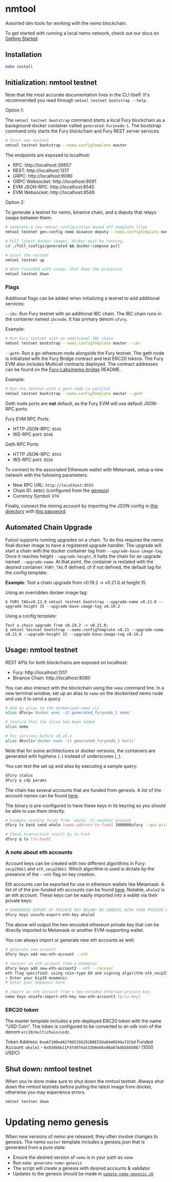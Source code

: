 # nmtool

Assorted dev tools for working with the nemo blockchain.

To get started with running a local nemo network, check out our docs on [Getting Started](https://docs.nemo.io/docs/cosmos/getting-started).

## Installation

```bash
make install
```

## Initialization: nmtool testnet

Note that the most accurate documentation lives in the CLI itself. It's recommended you read through `nmtool testnet bootstrap --help`.

Option 1:

The `nmtool testnet bootstrap` command starts a local Fury blockchain as a
background docker container called `generated-furynode-1`. The bootstrap command
only starts the Fury blockchain and Fury REST server services.

```bash
# Start new testnet
nmtool testnet bootstrap --nemo.configTemplate master
```

The endpoints are exposed to localhost:

* RPC: http://localhost:26657
* REST: http://localhost:1317
* GRPC: http://localhost:9090
* GRPC Websocket: http://localhost:9091
* EVM JSON-RPC: http://localhost:8545
* EVM Websocket: http://localhost:8546

Option 2:

To generate a testnet for nemo, binance chain, and a deputy that relays swaps between them:

```bash
# Generate a new nmtool configuration based off template files
nmtool testnet gen-config nemo binance deputy --nemo.configTemplate master

# Pull latest docker images. Docker must be running.
cd ./full_configs/generated && docker-compose pull

# start the testnet
nmtool testnet up

# When finished with usage, shut down the processes
nmtool testnet down
```

### Flags

Additional flags can be added when initializing a testnet to add additional
services:

`--ibc`: Run Fury testnet with an additional IBC chain. The IBC chain runs in the container named `ibcnode`. It has primary denom `ufury`.

Example:

```bash
# Run Fury testnet with an additional IBC chain
nmtool testnet bootstrap --nemo.configTemplate master --ibc
```

`--geth`: Run a go-ethereum node alongside the Fury testnet. The geth node is
initialized with the Fury Bridge contract and test ERC20 tokens. The Fury EVM
also includes Multicall contracts deployed. The contract addresses can be found
on the [Fury-Labs/nemo-bridge](https://github.com/Fury-Labs/nemo-bridge#development)
README.

Example:

```bash
# Run the testnet with a geth node in parallel
nmtool testnet bootstrap --nemo.configTemplate master --geth
```

Geth node ports are **not** default, as the Fury EVM will use default JSON-RPC
ports:

Fury EVM RPC Ports:

* HTTP JSON-RPC: `8545`
* WS-RPC port: `8546`

Geth RPC Ports:

* HTTP JSON-RPC: `8555`
* WS-RPC port: `8556`

To connect to the associated Ethereum wallet with Metamask, setup a new network with the following parameters:
* New RPC URL: `http://localhost:8555`
* Chain ID: `88881` (configured from the [genesis](config/templates/geth/initstate/genesis.json#L3))
* Currency Symbol: `ETH`

Finally, connect the mining account by importing the JSON config in [this directory](config/templates/geth/initstate/.geth/keystore)
with [this password](config/templates/geth/initstate/eth-password).

## Automated Chain Upgrade

Futool supports running upgrades on a chain. To do this requires the nemo final docker image to have a registered upgrade handler.
The upgrade will start a chain with the docker container tag from `--upgrade-base-image-tag`. Once it reaches height `--upgrade-height`, it halts the chain for an upgrade named `--upgrade-name`. At that point, the container is restated with the desired container: `FURY_TAG` if defined, of if not defined, the default tag for the config template.

**Example**:
Test a chain upgrade from v0.19.2 -> v0.21.0 at height 15.

Using an overridden docker image tag:
```
$ FURY_TAG=v0.21.0 nmtool testnet bootstrap --upgrade-name v0.21.0 --upgrade-height 15 --upgrade-base-image-tag v0.19.2
```

Using a config template:
```
Test a chain upgrade from v0.19.2 -> v0.21.0:
$ nmtool testnet bootstrap --nemo.configTemplate v0.21 --upgrade-name v0.21.0 --upgrade-height 15 --upgrade-base-image-tag v0.19.2
```

## Usage: nmtool testnet

REST APIs for both blockchains are exposed on localhost:

- Fury: http://localhost:1317
- Binance Chain: http://localhost:8080

You can also interact with the blockchain using the `nemo` command line. In a
new terminal window, set up an alias to `nemo` on the dockerized nemo node and
use it to send a query.

```bash
# Add an alias to the dockerized nemo cli
alias dfury='docker exec -it generated_furynode_1 nemo'

# Confirm that the alias has been added
alias nemo

# For versions before v0.16.x
alias dkvcli='docker exec -it generated_furynode_1 kvcli'
```

Note that for some architectures or docker versions, the containers are generated with hyphens (`-`) instead of underscores (`_`).

You can test the set up and alias by executing a sample query:

```bash
dfury status
dfury q cdp params
```

The chain has several accounts that are funded from genesis. A list of the account names can be found [here](config/common/addresses.json).

The binary is pre-configured to have these keys in its keyring so you should be able to use them directly.
```bash
# Example sending funds from `whale` to another account
dfury tx bank send whale [nemo-address-to-fund] 1000000ufury --gas-prices 0.001ufury -y

# Check transaction result by tx hash
dfury q tx [tx-hash]
```
### A note about eth accounts

Account keys can be created with two different algorithms in Fury: `secp256k1` and `eth_secp256k1`.
Which algorithm is used is dictate by the presence of the `--eth` flag on key creation.

Eth accounts can be exported for use in ethereum wallets like Metamask. A list of of the pre-funded eth accounts can be found [here](config/generate/genesis/auth.accounts/eth-accounts.json).
Notable, `whale2` is an eth account. These keys can be easily imported into a wallet via their private keys:
```bash
# DANGEROUS EXPORT OF PRIVATE KEY BELOW! BE CAREFUL WITH YOUR PRIVATE KEYS FOR MAINNET ACCOUNTS.
dfury keys unsafe-export-eth-key whale2
```
The above will output the hex-encoded ethereum private key that can be directly imported to Metamask or another EVM-supporting wallet.

You can always import or generate new eth accounts as well:
```bash
# generate new account
dfury keys add new-eth-account --eth

# recover an eth account from a mnemonic
dfury keys add new-eth-account2 --eth --recover
eth flag specified: using coin-type 60 and signing algorithm eth_secp256k1
> Enter your bip39 mnemonic
# enter your mnemonic here

# import an eth account from a hex-encoded ethereum private key
nemo keys unsafe-import-eth-key new-eth-account3 [priv-key]
```

### ERC20 token

The master template includes a pre-deployed ERC20 token with the name "USD Coin". The token is configured to be converted to an sdk coin of the denom `erc20/multichain/usdc`.

Token Address: `0xeA7100edA2f805356291B0E55DaD448599a72C6d`
Funded Account: `whale2` - `0x03db6b11F47d074a532b9eb8a98aB7AdA5845087` (1000 USDC)

## Shut down: nmtool testnet

When you're done make sure to shut down the nmtool testnet. Always shut down the nmtool testnets before pulling the latest image from docker, otherwise you may experience errors.

```bash
nmtool testnet down
```

# Updating nemo genesis

When new versions of nemo are released, they often involve changes to genesis.
The nemo `master` template includes a genesis.json that is generated from a pure state:
* Ensure the desired version of `nemo` is in your path as `nemo`
* Run `make generate-nemo-genesis`
* The script will create a genesis with desired accounts & validator
* Updates to the genesis should be made in [`update-nemo-genesis.sh`](./config/generate/genesis/generate-nemo-genesis.sh)
